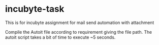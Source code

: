 # incubyte-task
This is for incubyte assignment for mail send automation with attachment

Compile the Autoit file according to requirement giving the file path.
The autoit script takes a bit of time to execute ~5 seconds.
